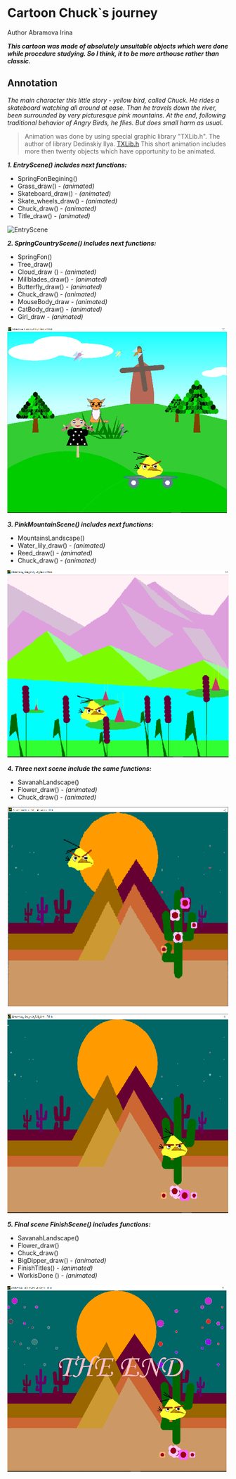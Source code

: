 # Cartoon Chuck`s journey
Author Abramova Irina

***This cartoon was made of absolutely unsuitable objects which were done while procedure studying.
So I think, it to be more arthouse rather than classic.***

## Annotation

*The main character this little story - yellow bird, called Chuck.
He rides a skateboard watching all around at ease.
Than he travels down the river, been surrounded by very picturesque pink mountains.
At the end, following traditional behavior of Angry Birds, he flies.
But does small  harm  as usual.*

>Animation  was done by using  special graphic library "TXLib.h".
>The author of library Dedinskiy Ilya. [TXLib.h](http://ded32.net.ru/)
 This short animation includes more then twenty objects which have opportunity to be animated.

***1. EntryScene() includes next functions:***
- SpringFonBegining()
- Grass_draw() - *(animated)*
- Skateboard_draw() - *(animated)*
- Skate_wheels_draw() - *(animated)*
- Chuck_draw() - *(animated)*
- Title_draw() - *(animated)*

![EntryScene](https://github.com/AbraCobra/Cartoon_Chuck_journey/blob/main/ReadmeScreenshoots/EntryScene.png)

***2. SpringCountryScene() includes next functions:***
- SpringFon()
- Tree_draw()
- Cloud_draw ()  - *(animated)*
- Millblades_draw() - *(animated)*
- Butterfly_draw()  - *(animated)*
- Chuck_draw() - *(animated)*
- MouseBody_draw - *(animated)*
- CatBody_draw() - *(animated)*
- Girl_draw - *(animated)*

![SpringCountryScene](https://github.com/AbraCobra/Cartoon_Chuck_journey/blob/main/PICTURES/SpringCountryScene.png)

***3. PinkMountainScene() includes next functions:***
- MountainsLandscape()
- Water_lily_draw() - *(animated)*  
- Reed_draw()   - *(animated)*
- Chuck_draw() - *(animated)*

![PinkMountainScene](https://github.com/AbraCobra/Cartoon_Chuck_journey/blob/main/PICTURES/PinkMountainScene.png)

***4. Three next scene include the same functions:***
- SavanahLandscape()
- Flower_draw()  - *(animated)*
- Chuck_draw()  - *(animated)*

![NightSavanahScene](https://github.com/AbraCobra/Cartoon_Chuck_journey/blob/main/PICTURES/NightSavanahScene.png)


![NightSavanahSceneEndFalling](https://github.com/AbraCobra/Cartoon_Chuck_journey/blob/main/PICTURES/NightSavanahSceneEndFalling.png)

***5. Final scene FinishScene()
includes functions:***
- SavanahLandscape()
- Flower_draw()
- Chuck_draw()
- BigDipper_draw() - *(animated)*
- FinishTitles() - *(animated)*
- WorkisDone () - *(animated)*

![FinishScene](https://github.com/AbraCobra/Cartoon_Chuck_journey/blob/main/PICTURES/FinalScene.png)
